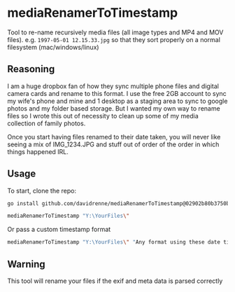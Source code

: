 # mediaRenamerToTimestamp

Tool to re-name recursively media files (all image types and MP4 and MOV files).  e.g. `1997-05-01 12.15.33.jpg` so that they sort properly on a normal filesystem (mac/windows/linux)

## Reasoning

I am a huge dropbox fan of how they sync multiple phone files and digital camera cards and rename to this format.  I use the free 2GB account to sync my wife's phone and mine and 1 desktop as a staging area to sync to google photos and my folder based storage.  But I wanted my own way to rename files so I wrote this out of necessity to clean up some of my media collection of family photos.

Once you start having files renamed to their date taken, you will never like seeing a mix of IMG_1234.JPG and stuff out of order of the order in which things happened IRL.

## Usage

To start, clone the repo:

```bash
go install github.com/davidrenne/mediaRenamerToTimestamp@02902b80b3750b2c2f7ed65ecde8f6d08c74ed20

mediaRenamerToTimestamp "Y:\YourFiles\"
```

Or pass a custom timestamp format

```bash
mediaRenamerToTimestamp "Y:\YourFiles\" "Any format using these date times https://www.geeksforgeeks.org/time-formatting-in-golang/ such as RFC850 Monday, 02-Jan-06 15:04:05 MST"
```

## Warning

This tool will rename your files if the exif and meta data is parsed correctly
